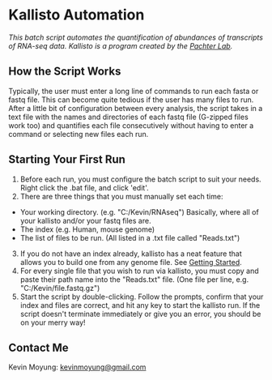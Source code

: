 # Kallisto Automation

*This batch script automates the quantification of abundances of transcripts of RNA-seq data. Kallisto is a program created by the [Pachter Lab](https://pachterlab.github.io/kallisto/).*

## How the Script Works

Typically, the user must enter a long line of commands to run each fasta or fastq file. This can become quite tedious if the user has many files to run. After a little bit of configuration between every analysis, the script takes in a text file with the names and directories of each fastq file (G-zipped files work too) and quantifies each file consecutively without having to enter a command or selecting new files each run. 

## Starting Your First Run

1. Before each run, you must configure the batch script to suit your needs. Right click the .bat file, and click 'edit'. 
2. There are three things that you must manually set each time:
  * Your working directory. (e.g. "C:/Kevin/RNAseq") Basically, where all of your kallisto and/or your fastq files are.
  * The index (e.g. Human, mouse genome)
  * The list of files to be run. (All listed in a .txt file called "Reads.txt")
3. If you do not have an index already, kallisto has a neat feature that allows you to build one from any genome file. See [Getting Started](https://pachterlab.github.io/kallisto/starting). 
4. For every single file that you wish to run via kallisto, you must copy and paste their path name into the "Reads.txt" file. (One file per line, e.g. "C:/Kevin/file.fastq.gz")
5. Start the script by double-clicking. Follow the prompts, confirm that your index and files are correct, and hit any key to start the kallisto run. If the script doesn't terminate immediately or give you an error, you should be on your merry way!

## Contact Me

Kevin Moyung: kevinmoyung@gmail.com
